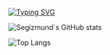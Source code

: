 [![Typing SVG](https://readme-typing-svg.herokuapp.com?color=%BC00881&lines=Здарова)](https://git.io/typing-svg)

![Segizmund`s GitHub stats](https://github-readme-stats.vercel.app/api?username=Segizmund&show_icons=true&theme=radical)

![Top Langs](https://github-readme-stats.vercel.app/api/top-langs/?username=Segizmund&theme=tokyonight&layout=compact&hide=html)
